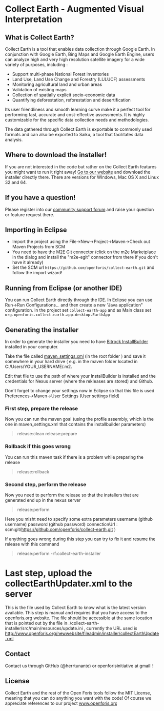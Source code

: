 Collect Earth - Augmented Visual Interpretation
=======

## What is Collect Earth?

Collect Earth is a tool that enables data collection through Google Earth. In conjunction with Google Earth, Bing Maps and Google Earth Engine, users can analyze high and very high resolution satellite imagery for a wide variety of purposes, including :
 
  - Support multi-phase National Forest Inventories
  - Land Use, Land Use Change and Forestry (LULUCF) assessments
  - Monitoring agricultural land and urban areas
  - Validation of existing maps
  - Collection of spatially explicit socio-economic data
  - Quantifying deforestation, reforestation and desertification
 
Its user friendliness and smooth learning curve make it a perfect tool for performing fast, accurate and cost-effective assessments. It is highly customizable for the specific data collection needs and methodologies.
 
The data gathered through Collect Earth is exportable to commonly used formats and can also be exported to Saiku, a tool that facilitates data analysis.

## Where to download the installer!

If you are not interested in the code but rather on the Collect Earth features you might want to run it right away!
[Go to our website](http://www.openforis.org/tools/collect-earth.html) and download the installer directly there. There are versions for WIndows, Mac OS X and Linux 32 and 64. 

## If you have a question!

Please register into our [community support forum](http://www.openforis.org/support) and raise your question or feature request there. 

## Importing in Eclipse

- Import the project using the File->New->Project->Maven->Check out Maven Projects from SCM
- You need to have the M2E Git connector (click on the m2e Marketplace in the dialog and install the "m2e-egit" connector from there if you don't have it already)
- Set the SCM url ``https://github.com/openforis/collect-earth.git`` and follow the import wizard!

## Running from Eclipse (or another IDE)

You can run Collect Earth directly through the IDE. In Eclipse you can use Run->Run Configurations... and then create a new "Java application" configuration.
In the project set `collect-earth-app` and as Main class set `org.openforis.collect.earth.app.desktop.EarthApp`

## Generating the installer

In order to generate the installer you need to have [Bitrock InstallBuilder](https://installbuilder.bitrock.com/) installed in your computer.

Take the file called [maven_settings.xml](https://github.com/openforis/collect-earth/blob/master/collect-earth/maven_settings.xml) (in the root folder ) and save it somewhere in your hard drive ( e.g. in the maven folder located in C:/Users/YOUR_USERNAME/.m2.

Edit that file to use the path of where your InstallBuilder is installed and the credentials for Nexus server (where the rekleases are stored) and Github.

Don't forget to change your settings now in Eclipse so that this file is used Preferences->Maven->User Settings (User settings field)

### First step, prepare the release
Now you can run the maven goal (using the profile assembly, which is the one in maven_settings.xml that contains the installbuilder parameters) 

> release:clean release:prepare 

### Rollback if this goes wrong
You can run this maven task if there is a problem while preparing the release

> release:rollback

### Second step, perform the release

Now you need to perform the release so that the installers that are generated end up in the nexus server

> release:perform

Here you misht need to specify some extra parameters
username (github username)
password (github password)
connectionUrl : scm:git/https://github.com/openforis/collect-earth.git )

If anything goes wrong during this step you can try to fix it and resume the release with this command

> release:perform -rf:collect-earth-installer

# Last step, upload the collectEarthUpdater.xml to the server

This is the file used by Collect Earth to know what is the latest version available.
This step is manual and requires that you have access to the openforis.org website. The file should be accessible at the same location that is pointed out by the file in ./collect-earth-installer/src/main/resources/update.ini , currently the URL used is http://www.openforis.org/newwebsite/fileadmin/installer/collectEarthUpdate.xml 

## Contact

Contact us through GitHub (@herrtunante) or openforisinitiative at gmail !

## License

Collect Earth and the rest of the Open Foris tools follow the MIT License, meaning that you can do anything you want with the code! Of course we appreciate references to our project www.openforis.org
